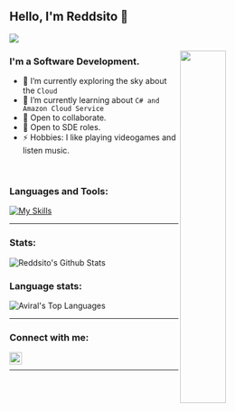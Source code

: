 ## Hello, I'm Reddsito 👋

[<img src="https://komarev.com/ghpvc/?username=reddsito&label=Profile+Views&color=4287f5&style=flat" />](https://github.com/reddsito)

<!-- <img src="https://media.giphy.com/media/fAnzw6YK33jMwzp5wp/giphy.gif" align="right"  width="100%"/> -->
<img src="https://media.giphy.com/media/xUA7bdpLxQhsSQdyog/giphy.gif" align="right"  width="40%"/>

<!-- <img src="https://media.giphy.com/media/11ZSwQNWba4YF2/giphy.gif" align="right" width="200px" height="20%" />
 -->

### I'm a Software Development.

- 🔭 I’m currently exploring the sky about the `Cloud`
- 🌱 I’m currently learning about `C# and Amazon Cloud Service`
- 👯 Open to collaborate.
- 💼 Open to SDE roles.
- ⚡ Hobbies: I like playing videogames and listen music.

<br/>


### Languages and Tools:
[![My Skills](https://skillicons.dev/icons?i=js,html,css,ts,nextjs,nestjs,docker,c,python,bash,git,notion,spring)](https://skillicons.dev)




---
### Stats:
<img alt="Reddsito's Github Stats" src="https://github-readme-stats.vercel.app/api?username=reddsito&show_icons=true&count_private=true&theme=tokyonight" />


### Language stats:

<img alt="Aviral's Top Languages" src="https://github-readme-stats.vercel.app/api/top-langs/?username=reddsito&layout=compact&theme=tokyonight&hide=Jupyter%20Notebook"/>

---

### Connect with me:
[<img align="left" alt="Reddsito | LinkedIn" width="22px" src="https://cdn.jsdelivr.net/npm/simple-icons@v3/icons/linkedin.svg" />][linkedin]

<br/>

---

<br/>

[website]: https://www.reddsito.com
[linkedin]: https://www.linkedin.com/in/enriquequerini/

